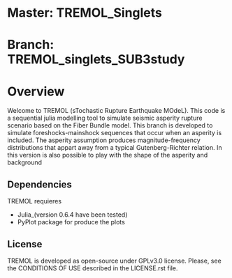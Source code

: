 Master: TREMOL_Singlets
======

Branch: TREMOL_singlets_SUB3study
======

Overview
========

Welcome to TREMOL (sTochastic Rupture Earthquake MOdeL). This code is a sequential julia modelling tool to simulate seismic asperity rupture scenario based on the Fiber Bundle model.
This branch is developed to simulate foreshocks-mainshock sequences that occur when an asperity is included. The asperity assumption produces magnitude-frequency distributions that appart away from a typical Gutenberg-Richter relation. In this version is also possible to play with the shape of the asperity and background 
 
Dependencies
------------

TREMOL requieres 

- Julia\_(version 0.6.4 have been tested)
- PyPlot package for produce the plots

License
-------

TREMOL is developed as open-source under GPLv3.0 license. Please, see the CONDITIONS
OF USE described in the LICENSE.rst file. 



